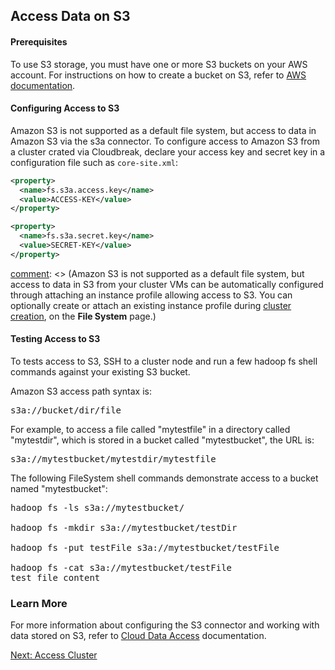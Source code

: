 ## Access Data on S3  

#### Prerequisites

To use S3 storage, you must have one or more S3 buckets on your AWS account. For instructions on how to create a bucket on S3, refer to [AWS documentation](http://docs.aws.amazon.com/AmazonS3/latest/gsg/CreatingABucket.html).


#### Configuring Access to S3

Amazon S3 is not supported as a default file system, but access to data in Amazon S3 via the s3a connector. To configure access to Amazon S3 from a cluster crated via Cloudbreak, declare your access key and secret key in a configuration file such as `core-site.xml`:

```xml
<property>
  <name>fs.s3a.access.key</name>
  <value>ACCESS-KEY</value>
</property>

<property>
  <name>fs.s3a.secret.key</name>
  <value>SECRET-KEY</value>
</property>
```

[comment]: <> (Commenting out the following since this option is not available in 2.1 TP)

[comment]: <> (Amazon S3 is not supported as a default file system, but access to data in S3 from your cluster VMs can be automatically configured through attaching an instance profile allowing access to S3. You can optionally create or attach an existing instance profile during [cluster creation](aws-create.md#choose-blueprint), on the **File System** page.) 


#### Testing Access to S3

To tests access to S3, SSH to a cluster node and run a few hadoop fs shell commands against your existing S3 bucket.

Amazon S3 access path syntax is:

<pre>s3a://bucket/dir/file</pre>

For example, to access a file called "mytestfile" in a directory called "mytestdir", which is stored in a bucket called "mytestbucket", the URL is:

<pre>s3a://mytestbucket/mytestdir/mytestfile</pre>

The following FileSystem shell commands demonstrate access to a bucket named "mytestbucket": 

<pre>hadoop fs -ls s3a://mytestbucket/

hadoop fs -mkdir s3a://mytestbucket/testDir

hadoop fs -put testFile s3a://mytestbucket/testFile

hadoop fs -cat s3a://mytestbucket/testFile
test file content</pre>


### Learn More

For more information about configuring the S3 connector and working with data stored on S3, refer to [Cloud Data Access](https://docs.hortonworks.com/HDPDocuments/HDP2/HDP-2.6.2/bk_cloud-data-access/content/about.html) documentation.

<div class="next">
<a href="../clusters-access/index.html">Next: Access Cluster</a>
</div>
